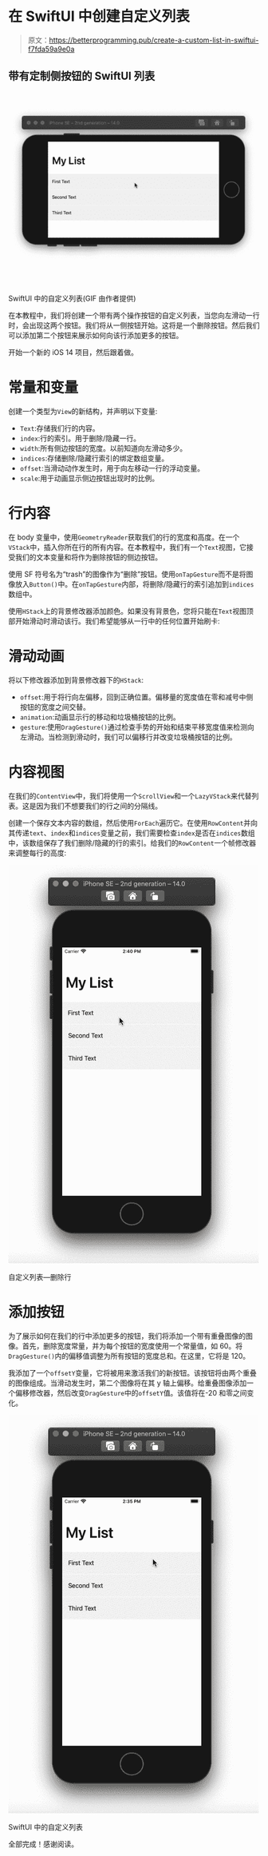# 在 SwiftUI 中创建自定义列表

> 原文：<https://betterprogramming.pub/create-a-custom-list-in-swiftui-f7fda59a9e0a>

## 带有定制侧按钮的 SwiftUI 列表

![](img/8e40152f80e785df604c27c47cc6f4ce.png)

SwiftUI 中的自定义列表(GIF 由作者提供)

在本教程中，我们将创建一个带有两个操作按钮的自定义列表，当您向左滑动一行时，会出现这两个按钮。我们将从一侧按钮开始。这将是一个删除按钮。然后我们可以添加第二个按钮来展示如何向该行添加更多的按钮。

开始一个新的 iOS 14 项目，然后跟着做。

# 常量和变量

创建一个类型为`View`的新结构，并声明以下变量:

*   `Text`:存储我们行的内容。
*   `index`:行的索引。用于删除/隐藏一行。
*   `width`:所有侧边按钮的宽度。以前知道向左滑动多少。
*   `indices`:存储删除/隐藏行索引的绑定数组变量。
*   `offset`:当滑动动作发生时，用于向左移动一行的浮动变量。
*   `scale`:用于动画显示侧边按钮出现时的比例。

# 行内容

在 body 变量中，使用`GeometryReader`获取我们的行的宽度和高度。在一个`VStack`中，插入你所在行的所有内容。在本教程中，我们有一个`Text`视图，它接受我们的文本变量和将作为删除按钮的侧边按钮。

使用 SF 符号名为“trash”的图像作为“删除”按钮。使用`onTapGesture`而不是将图像放入`Button()`中。在`onTapGesture`内部，将删除/隐藏行的索引追加到`indices`数组中。

使用`HStack`上的背景修改器添加颜色。如果没有背景色，您将只能在`Text`视图顶部开始滑动时滑动该行。我们希望能够从一行中的任何位置开始刷卡:

# 滑动动画

将以下修改器添加到背景修改器下的`HStack`:

*   `offset`:用于将行向左偏移，回到正确位置。偏移量的宽度值在零和减号中侧按钮的宽度之间交替。
*   `animation`:动画显示行的移动和垃圾桶按钮的比例。
*   `gesture`:使用`DragGesture()`通过检查手势的开始和结束平移宽度值来检测向左滑动。当检测到滑动时，我们可以偏移行并改变垃圾桶按钮的比例。

# 内容视图

在我们的`ContentView`中，我们将使用一个`ScrollView`和一个`LazyVStack`来代替列表。这是因为我们不想要我们的行之间的分隔线。

创建一个保存文本内容的数组，然后使用`ForEach`遍历它。在使用`RowContent`并向其传递`text`、`index`和`indices`变量之前，我们需要检查`index`是否在`indices`数组中，该数组保存了我们删除/隐藏的行的索引。给我们的`RowContent`一个帧修改器来调整每行的高度:

![](img/9febc52751d500e79c2a44b6cb9af351.png)

自定义列表—删除行

# 添加按钮

为了展示如何在我们的行中添加更多的按钮，我们将添加一个带有重叠图像的图像。首先，删除宽度常量，并为每个按钮的宽度使用一个常量值，如 60。将`DragGesture()`内的偏移值调整为所有按钮的宽度总和。在这里，它将是 120。

我添加了一个`offsetY`变量，它将被用来激活我们的新按钮。该按钮将由两个重叠的图像组成。当滑动发生时，第二个图像将在其 y 轴上偏移。给重叠图像添加一个偏移修改器，然后改变`DragGesture`中的`offsetY`值。该值将在-20 和零之间变化。

![](img/4102cb5f10e47c6b4ed2d4c74dafa7be.png)

SwiftUI 中的自定义列表

全部完成！感谢阅读。